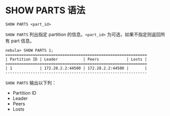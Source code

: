 # SHOW PARTS 语法

```ngql
SHOW PARTS <part_id>
```

`SHOW PARTS` 列出指定 partition 的信息。`<part_id>` 为可选，如果不指定则返回所有 part 信息。

```ngql
nebula> SHOW PARTS 1;
==============================================================
| Partition ID | Leader           | Peers            | Losts |
==============================================================
| 1            | 172.28.2.2:44500 | 172.28.2.2:44500 |       |
--------------------------------------------------------------
```

`SHOW PARTS` 输出以下列：

- Partition ID
- Leader
- Peers
- Losts
